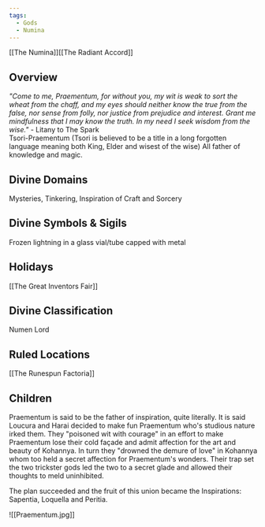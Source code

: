 ```yaml
---
tags:
  - Gods
  - Numina
---
```





[[The Numina]][[The Radiant Accord]]

## Overview

*"Come to me, Praementum, for without you, my wit is weak to sort the wheat from the chaff, and my eyes should neither know the true from the false, nor sense from folly, nor justice from prejudice and interest. Grant me mindfulness that I may know the truth. In my need I seek wisdom from the wise."*  - Litany to The Spark  
Tsori-Praementum (Tsori is believed to be a title in a long forgotten language meaning both King, Elder and wisest of the wise) All father of knowledge and magic.
## Divine Domains
Mysteries, Tinkering, Inspiration of Craft and Sorcery
## Divine Symbols & Sigils
Frozen lightning in a glass vial/tube capped with metal
## Holidays
[[The Great Inventors Fair]]
## Divine Classification
Numen Lord
## Ruled Locations
[[The Runespun Factoria]]

## Children

Praementum is said to be the father of inspiration, quite literally. It is said Loucura and Harai decided to make fun Praementum who's studious nature irked them. 
They "poisoned wit with courage" in an effort to make Praementum lose their cold façade and admit affection for the art and beauty of Kohannya. In turn they "drowned the demure of love" in Kohannya whom too held a secret affection for Praementum's wonders. Their trap set the two trickster gods led the two to a secret glade and allowed their thoughts to meld uninhibited.

The plan succeeded and the fruit of this union became the Inspirations: Sapentia, Loquella and Peritia.


![[Praementum.jpg]]